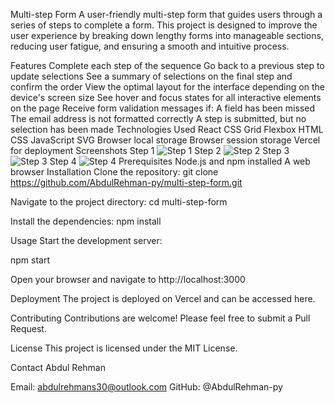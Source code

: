 Multi-step Form
A user-friendly multi-step form that guides users through a series of steps to complete a form. This project is designed to improve the user experience by breaking down lengthy forms into manageable sections, reducing user fatigue, and ensuring a smooth and intuitive process.

Features
Complete each step of the sequence
Go back to a previous step to update selections
See a summary of selections on the final step and confirm the order
View the optimal layout for the interface depending on the device's screen size
See hover and focus states for all interactive elements on the page
Receive form validation messages if:
A field has been missed
The email address is not formatted correctly
A step is submitted, but no selection has been made
Technologies Used
React
CSS Grid
Flexbox
HTML
CSS
JavaScript
SVG
Browser local storage
Browser session storage
Vercel for deployment
Screenshots
Step 1
![Step 1](https://multi-step-form-main-ashen.vercel.app/design/active-states-step-1.jpg)
Step 2
![Step 2](https://multi-step-form-main-ashen.vercel.app/design/active-states-step-2.jpg)
Step 3
![Step 3](https://multi-step-form-main-ashen.vercel.app/design/active-states-step-3.jpg)
Step 4
![Step 4](https://multi-step-form-main-ashen.vercel.app/design/active-states-step-4.jpg)
Prerequisites
Node.js and npm installed
A web browser
Installation
Clone the repository:
git clone https://github.com/AbdulRehman-py/multi-step-form.git

Navigate to the project directory:
cd multi-step-form

Install the dependencies:
npm install

Usage
Start the development server:

npm start

Open your browser and navigate to http://localhost:3000

Deployment
The project is deployed on Vercel and can be accessed here.

Contributing
Contributions are welcome! Please feel free to submit a Pull Request.

License
This project is licensed under the MIT License.

Contact
Abdul Rehman

Email: abdulrehmans30@outlook.com
GitHub: @AbdulRehman-py
